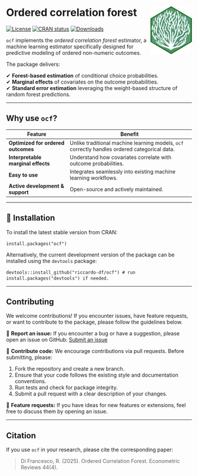 # Ordered correlation forest <a href="https://riccardo-df.github.io/ocf/"><img src="man/figures/logo.svg" align="right" height="130"/></a>

[![License](https://img.shields.io/badge/license-MIT-blue.svg)](https://opensource.org/licenses/MIT) 
[![CRAN status](https://www.r-pkg.org/badges/version/ocf)](https://CRAN.R-project.org/package=ocf) 
[![Downloads](https://cranlogs.r-pkg.org/badges/ocf)](https://CRAN.R-project.org/package=ocf)

`ocf` implements the *ordered correlation forest* estimator, a machine learning estimator specifically designed for predictive modeling of ordered non-numeric outcomes.

The package delivers:

✔ **Forest-based estimation** of conditional choice probabilities.\
✔ **Marginal effects** of covariates on the outcome probabilities.\
✔ **Standard error estimation** leveraging the weight-based structure of random forest predictions.

------------------------------------------------------------------------

## Why use `ocf`?

| Feature                            | Benefit                                                                                       |
|-------------------------|----------------------------------------------|
| **Optimized for ordered outcomes** | Unlike traditional machine learning models, `ocf` correctly handles ordered categorical data. |
| **Interpretable marginal effects** | Understand how covariates correlate with outcome probabilities.                               |
| **Easy to use**                    | Integrates seamlessly into existing machine learning workflows.                               |
| **Active development & support**   | Open-source and actively maintained.                                                          |

------------------------------------------------------------------------

## 🚀 Installation

To install the latest stable version from CRAN:

```         
install.packages("ocf")
```

Alternatively, the current development version of the package can be installed using the `devtools` package:

```         
devtools::install_github("riccardo-df/ocf") # run install.packages("devtools") if needed.
```

------------------------------------------------------------------------

## Contributing

We welcome contributions! If you encounter issues, have feature requests, or want to contribute to the package, please follow the guidelines below.

📌 **Report an issue:** If you encounter a bug or have a suggestion, please open an issue on GitHub: [Submit an issue](https://github.com/riccardo-df/ocf/issues)

📌 **Contribute code:** We encourage contributions via pull requests. Before submitting, please:
1. Fork the repository and create a new branch.
2. Ensure that your code follows the existing style and documentation conventions.
3. Run tests and check for package integrity.
4. Submit a pull request with a clear description of your changes.

📌 **Feature requests:** If you have ideas for new features or extensions, feel free to discuss them by opening an issue.

------------------------------------------------------------------------

## Citation

If you use `ocf` in your research, please cite the corresponding paper:

> Di Francesco, R. (2025). Ordered Correlation Forest. Econometric Reviews 44(4).
